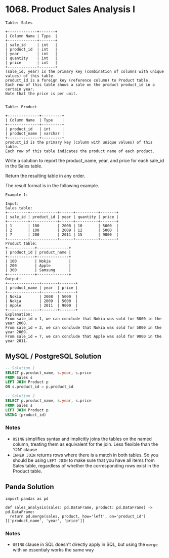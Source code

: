 # 1068. Product Sales Analysis I
```
Table: Sales

+-------------+-------+
| Column Name | Type  |
+-------------+-------+
| sale_id     | int   |
| product_id  | int   |
| year        | int   |
| quantity    | int   |
| price       | int   |
+-------------+-------+
(sale_id, year) is the primary key (combination of columns with unique values) of this table.
product_id is a foreign key (reference column) to Product table.
Each row of this table shows a sale on the product product_id in a certain year.
Note that the price is per unit.
 

Table: Product

+--------------+---------+
| Column Name  | Type    |
+--------------+---------+
| product_id   | int     |
| product_name | varchar |
+--------------+---------+
product_id is the primary key (column with unique values) of this table.
Each row of this table indicates the product name of each product.
```

Write a solution to report the product_name, year, and price for each sale_id in the Sales table.

Return the resulting table in any order.

The result format is in the following example.

 
```
Example 1:

Input: 
Sales table:
+---------+------------+------+----------+-------+
| sale_id | product_id | year | quantity | price |
+---------+------------+------+----------+-------+ 
| 1       | 100        | 2008 | 10       | 5000  |
| 2       | 100        | 2009 | 12       | 5000  |
| 7       | 200        | 2011 | 15       | 9000  |
+---------+------------+------+----------+-------+
Product table:
+------------+--------------+
| product_id | product_name |
+------------+--------------+
| 100        | Nokia        |
| 200        | Apple        |
| 300        | Samsung      |
+------------+--------------+
Output: 
+--------------+-------+-------+
| product_name | year  | price |
+--------------+-------+-------+
| Nokia        | 2008  | 5000  |
| Nokia        | 2009  | 5000  |
| Apple        | 2011  | 9000  |
+--------------+-------+-------+
Explanation: 
From sale_id = 1, we can conclude that Nokia was sold for 5000 in the year 2008.
From sale_id = 2, we can conclude that Nokia was sold for 5000 in the year 2009.
From sale_id = 7, we can conclude that Apple was sold for 9000 in the year 2011.
```

## MySQL / PostgreSQL Solution
```sql
-- Solution 1
SELECT p.product_name, s.year, s.price
FROM Sales s
LEFT JOIN Product p
ON s.product_id = p.product_id
```
```sql
-- Solution 2
SELECT p.product_name, s.year, s.price
FROM Sales s
LEFT JOIN Product p
USING (product_id)
```
### Notes
- `USING` simplifies syntax and implicitly joins the tables on the named column, treating them as equivalent for the join. Less flexible than the 'ON' clause
- `INNER JOIN` returns rows where there is a match in both tables. So you should be using `LEFT JOIN` to make sure that you have all items from Sales table, regardless of whether the corresponding rows exist in the Product table.

## Panda Solution
```py3
import pandas as pd

def sales_analysis(sales: pd.DataFrame, product: pd.DataFrame) -> pd.DataFrame:
  return pd.merge(sales, product, how='left', on='product_id')[['product_name', 'year', 'price']]
```
### Notes
- `USING` clause in SQL doesn't directly apply in SQL, but using the `merge` with `on` essentialy works the same way